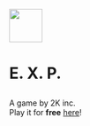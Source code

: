 <img src="https://iamcev.github.io/exp-game/favicon.png" width=60><h3 style="font-size:200%">E. X. P.</h3>
A game by 2K inc.  
Play it for **free** [here](https://iamcev.github.io/exp-game)!
